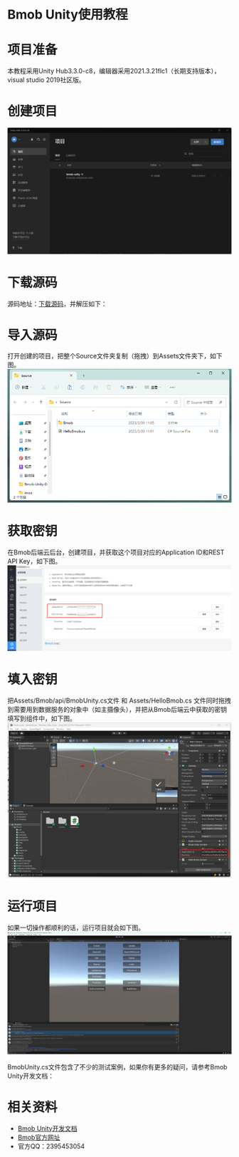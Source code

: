 # Bmob Unity使用教程
# 项目准备
本教程采用Unity Hub3.3.0-c8，编辑器采用2021.3.21flc1（长期支持版本），visual studio 2019社区版。

# 创建项目
![创建项目](./imgs/%E5%88%9B%E5%BB%BA%E9%A1%B9%E7%9B%AE.png "创建项目")

# 下载源码
源码地址：[下载源码](./Source.zip "源码地址")，并解压如下：

# 导入源码
打开创建的项目，把整个Source文件夹复制（拖拽）到Assets文件夹下，如下图。
![导入源码](./imgs/%E8%A7%A3%E5%8E%8B%E6%BA%90%E7%A0%81.png "导入源码")

# 获取密钥
在Bmob后端云后台，创建项目，并获取这个项目对应的Application ID和REST API Key，如下图。
![获取密钥](./imgs/%E8%8E%B7%E5%8F%96%E5%AF%86%E9%92%A5.png "获取密钥")

# 填入密钥
把Assets/Bmob/api/BmobUnity.cs文件 和 Assets/HelloBmob.cs 文件同时拖拽到需要用到数据服务的对象中（如主摄像头），并把从Bmob后端云中获取的密钥填写到组件中，如下图。
![设置密钥](./imgs/%E8%AE%BE%E7%BD%AE%E5%AF%86%E9%92%A5.png "设置密钥")

# 运行项目
如果一切操作都顺利的话，运行项目就会如下图。
![运行项目](./imgs/%E6%96%B0%E5%A2%9E%E6%95%B0%E6%8D%AE.png "运行项目")

BmobUnity.cs文件包含了不少的测试案例，如果你有更多的疑问，请参考Bmob Unity开发文档：

# 相关资料
- [Bmob Unity开发文档](https://github.com/bmob/bmob-demo-csharp/wiki/1-%E5%BF%AB%E9%80%9F%E5%85%A5%E9%97%A8)
- [Bmob官方网址](https://www.bmobapp.com/)
- 官方QQ：2395453054